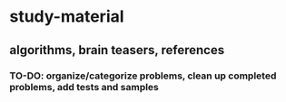 # study-material


## algorithms, brain teasers, references

### TO-DO: organize/categorize problems, clean up completed problems, add tests and samples